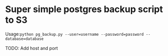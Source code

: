 # Super simple postgres backup script to S3

Usage:`python pg_backup.py --user=username --password=password --database=database`

TODO: Add host and port